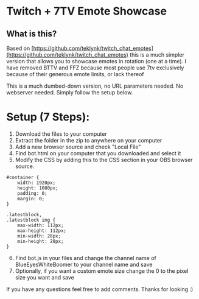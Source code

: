 # Twitch + 7TV Emote Showcase

## What is this?
Based on [https://github.com/teklynk/twitch_chat_emotes](https://github.com/teklynk/twitch_chat_emotes) this is a much simpler version 
that allows you to showcase emotes in rotation (one at a time). I have removed BTTV and FFZ because most people use 7tv exclusively because
of their generous emote limits, or lack thereof

This is a much dumbed-down version, no URL parameters needed. No webserver needed. Simply follow the setup below.

# Setup (7 Steps):
1. Download the files to your computer
2. Extract the folder in the zip to anywhere on your computer
3. Add a new browser source and check "Local File"
4. Find bot.html on your computer that you downloaded and select it
5. Modify the CSS by adding this to the CSS section in your OBS browser source.
```
#container {
    width: 1920px;
    height: 1080px;
    padding: 0;
    margin: 0;
}

.latestblock,
.latestblock img {
    max-width: 112px;
    max-height: 112px;
    min-width: 28px;
    min-height: 28px;
}
```
6. Find bot.js in your files and change the channel name of BlueEyesWhiteBoomer to your channel name and save
7. Optionally, if you want a custom emote size change the 0 to the pixel size you want and save

If you have any questions feel free to add comments. Thanks for looking :)